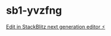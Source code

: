 # sb1-yvzfng

[Edit in StackBlitz next generation editor ⚡️](https://stackblitz.com/~/github.com/Tzerjiuna/sb1-yvzfng)
